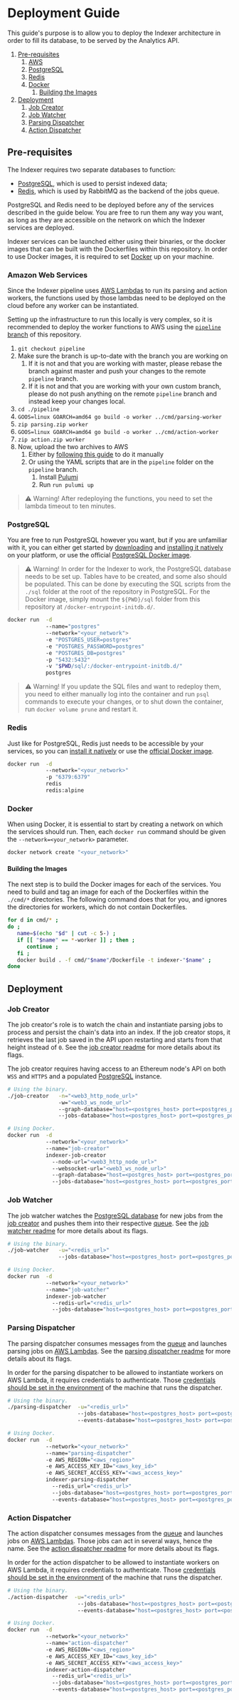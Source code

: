 # Deployment Guide

This guide's purpose is to allow you to deploy the Indexer architecture in order to fill its database, to be served by the Analytics API.

1. [Pre-requisites](#pre-requisites)
   1. [AWS](#amazon-web-services)
   2. [PostgreSQL](#postgresql)
   3. [Redis](#redis)
   4. [Docker](#docker)
      1. [Building the Images](#building-the-images)
3. [Deployment](#deployment)
    1. [Job Creator](#job-creator)
    2. [Job Watcher](#job-watcher)
    3. [Parsing Dispatcher](#parsing-dispatcher)
    4. [Action Dispatcher](#action-dispatcher)

## Pre-requisites

The Indexer requires two separate databases to function:

* [PostgreSQL](#postgresql), which is used to persist indexed data;
* [Redis](#redis), which is used by RabbitMQ as the backend of the jobs queue.

PostgreSQL and Redis need to be deployed before any of the services described in the guide below.
You are free to run them any way you want, as long as they are accessible on the network on which the Indexer services are deployed.

Indexer services can be launched either using their binaries, or the docker images that can be built with the Dockerfiles within this repository.
In order to use Docker images, it is required to set [Docker](https://docs.docker.com/get-docker/) up on your machine.

### Amazon Web Services

Since the Indexer pipeline uses [AWS Lambdas](https://aws.amazon.com/lambda/) to run its parsing and action workers, the functions used by those lambdas need to be deployed on the cloud before any worker can be instantiated.

Setting up the infrastructure to run this locally is very complex, so it is recommended to deploy the worker functions to AWS using the [`pipeline` branch](https://github.com/NFT-com/indexer/tree/pipeline) of this repository.

1. `git checkout pipeline`
2. Make sure the branch is up-to-date with the branch you are working on
   1. If it is not and that you are working with master, please rebase the branch against master and push your changes to the remote `pipeline` branch.
   2. If it is not and that you are working with your own custom branch, please do not push anything on the remote `pipeline` branch and instead keep your changes local.
3. `cd ./pipeline`
4. `GOOS=linux GOARCH=amd64 go build -o worker ../cmd/parsing-worker`
5. `zip parsing.zip worker`
6. `GOOS=linux GOARCH=amd64 go build -o worker ../cmd/action-worker`
7. `zip action.zip worker`
8. Now, upload the two archives to AWS
   1. Either by [following this guide](https://docs.aws.amazon.com/lambda/latest/dg/gettingstarted-package.html) to do it manually
   2. Or using the YAML scripts that are in the `pipeline` folder on the `pipeline` branch.
      1. Install [Pulumi](https://www.pulumi.com/)
      2. Run `run pulumi up`

> ⚠️ Warning! After redeploying the functions, you need to set the lambda timeout to ten minutes.

### PostgreSQL

You are free to run PostgreSQL however you want, but if you are unfamiliar with it, you can either get started by [downloading](https://www.postgresql.org/download/) and [installing it natively](https://www.postgresql.org/docs/current/tutorial-install.html) on your platform, or use the official [PostgreSQL Docker image](https://hub.docker.com/_/postgres).

> ⚠️ Warning! In order for the Indexer to work, the PostgreSQL database needs to be set up.
> Tables have to be created, and some also should be populated.
> This can be done by executing the SQL scripts from the `./sql` folder at the root of the repository in PostgreSQL.
> For the Docker image, simply mount the `${PWD}/sql` folder from this repository at `/docker-entrypoint-initdb.d/`.

```bash
docker run  -d
            --name="postgres"
            --network="<your_network">
            -e "POSTGRES_USER=postgres"
            -e "POSTGRES_PASSWORD=postgres"
            -e "POSTGRES_DB=postgres"
            -p "5432:5432"
            -v "$PWD/sql/:/docker-entrypoint-initdb.d/"
            postgres
```

> ⚠️ Warning! If you update the SQL files and want to redeploy them, you need to either manually log into the container and run `psql` commands to execute your changes, or to shut down the container, run `docker volume prune` and restart it.

### Redis

Just like for PostgreSQL, Redis just needs to be accessible by your services, so you can [install it natively](https://redis.io/docs/getting-started/installation/) or use the [official Docker image](https://hub.docker.com/_/redis).

```bash
docker run  -d
            --network="<your_network>"
            -p "6379:6379"
            redis
            redis:alpine
```

### Docker

When using Docker, it is essential to start by creating a network on which the services should run.
Then, each `docker run` command should be given the `--network=<your_network>` parameter.

```bash
docker network create "<your_network>"
```

#### Building the Images

The next step is to build the Docker images for each of the services.
You need to build and tag an image for each of the Dockerfiles within the `./cmd/*` directories.
The following command does that for you, and ignores the directories for workers, which do not contain Dockerfiles.

```bash
for d in cmd/* ;
do ;
   name=$(echo "$d" | cut -c 5-) ;
   if [[ "$name" == *-worker ]] ; then ;
      continue ;
   fi ;
   docker build . -f cmd/"$name"/Dockerfile -t indexer-"$name" ;
done
```

## Deployment

### Job Creator

The job creator's role is to watch the chain and instantiate parsing jobs to process and persist the chain's data into an index.
If the job creator stops, it retrieves the last job saved in the API upon restarting and starts from that height instead of `0`.
See the [job creator readme](../cmd/job-creator/README.md) for more details about its flags.

The job creator requires having access to an Ethereum node's API on both `WSS` and `HTTPS` and a populated [PostgreSQL](#postgresql) instance.

```bash
# Using the binary.
./job-creator   -n="<web3_http_node_url>"
                -w="<web3_ws_node_url>"
                --graph-database="host=<postgres_host> port=<postgres_port> user=<postgres_user> password=<postgres_password> dbname=postgres sslmode=<postgres_sslmode>"
                --jobs-database="host=<postgres_host> port=<postgres_port> user=<postgres_user> password=<postgres_password> dbname=postgres sslmode=<postgres_sslmode>"
```

```bash
# Using Docker.
docker run  -d
            --network="<your_network>"
            --name="job-creator"
            indexer-job-creator
              --node-url="<web3_http_node_url>"
              --websocket-url="<web3_ws_node_url>"
              --graph-database="host=<postgres_host> port=<postgres_port> user=<postgres_user> password=<postgres_password> dbname=postgres sslmode=<postgres_sslmode>"
              --jobs-database="host=<postgres_host> port=<postgres_port> user=<postgres_user> password=<postgres_password> dbname=postgres sslmode=<postgres_sslmode>"
```

### Job Watcher

The job watcher watches the [PostgreSQL database](#postgresql) for new jobs from the [job creator](#job-creator) and pushes them into their respective [queue](#redis).
See the [job watcher readme](../cmd/job-watcher/README.md) for more details about its flags.

```bash
# Using the binary.
./job-watcher   -u="<redis_url>"
                --jobs-database="host=<postgres_host> port=<postgres_port> user=<postgres_user> password=<postgres_password> dbname=postgres sslmode=<postgres_sslmode>"
```

```bash
# Using Docker.
docker run  -d
            --network="<your_network>"
            --name="job-watcher"
            indexer-job-watcher
              --redis-url="<redis_url>"
              --jobs-database="host=<postgres_host> port=<postgres_port> user=<postgres_user> password=<postgres_password> dbname=postgres sslmode=<postgres_sslmode>"
```

### Parsing Dispatcher

The parsing dispatcher consumes messages from the [queue](#redis) and launches parsing jobs on [AWS Lambdas](#amazon-web-services).
See the [parsing dispatcher readme](../cmd/parsing-dispatcher/README.md) for more details about its flags.

In order for the parsing dispatcher to be allowed to instantiate workers on AWS Lambda, it requires credentials to authenticate.
Those [credentials should be set in the environment](https://docs.aws.amazon.com/cli/latest/userguide/cli-configure-envvars.html) of the machine that runs the dispatcher.

```bash
# Using the binary.
./parsing-dispatcher  -u="<redis_url>"
                      --jobs-database="host=<postgres_host> port=<postgres_port> user=<postgres_user> password=<postgres_password> dbname=postgres sslmode=<postgres_sslmode>"
                      --events-database="host=<postgres_host> port=<postgres_port> user=<postgres_user> password=<postgres_password> dbname=postgres sslmode=<postgres_sslmode>"
```

```bash
# Using Docker.
docker run  -d
            --network="<your_network>"
            --name="parsing-dispatcher"
            -e AWS_REGION="<aws_region>"
            -e AWS_ACCESS_KEY_ID="<aws_key_id>"
            -e AWS_SECRET_ACCESS_KEY="<aws_access_key>"
            indexer-parsing-dispatcher
              --redis_url="<redis_url>"
              --jobs-database="host=<postgres_host> port=<postgres_port> user=<postgres_user> password=<postgres_password> dbname=postgres sslmode=<postgres_sslmode>"
              --events-database="host=<postgres_host> port=<postgres_port> user=<postgres_user> password=<postgres_password> dbname=postgres sslmode=<postgres_sslmode>"
```

### Action Dispatcher

The action dispatcher consumes messages from the [queue](#redis) and launches jobs on [AWS Lambdas](#amazon-web-services).
Those jobs can act in several ways, hence the name.
See the [action dispatcher readme](../cmd/action-dispatcher/README.md) for more details about its flags.

In order for the action dispatcher to be allowed to instantiate workers on AWS Lambda, it requires credentials to authenticate.
Those [credentials should be set in the environment](https://docs.aws.amazon.com/cli/latest/userguide/cli-configure-envvars.html) of the machine that runs the dispatcher.

```bash
# Using the binary.
./action-dispatcher  -u="<redis_url>"
                      --jobs-database="host=<postgres_host> port=<postgres_port> user=<postgres_user> password=<postgres_password> dbname=postgres sslmode=<postgres_sslmode>"
                      --events-database="host=<postgres_host> port=<postgres_port> user=<postgres_user> password=<postgres_password> dbname=postgres sslmode=<postgres_sslmode>"
```

```bash
# Using Docker.
docker run  -d
            --network="<your_network>"
            --name="action-dispatcher"
            -e AWS_REGION="<aws_region>"
            -e AWS_ACCESS_KEY_ID="<aws_key_id>"
            -e AWS_SECRET_ACCESS_KEY="<aws_access_key>"
            indexer-action-dispatcher
              --redis_url="<redis_url>"
              --jobs-database="host=<postgres_host> port=<postgres_port> user=<postgres_user> password=<postgres_password> dbname=postgres sslmode=<postgres_sslmode>"
              --events-database="host=<postgres_host> port=<postgres_port> user=<postgres_user> password=<postgres_password> dbname=postgres sslmode=<postgres_sslmode>"
```
